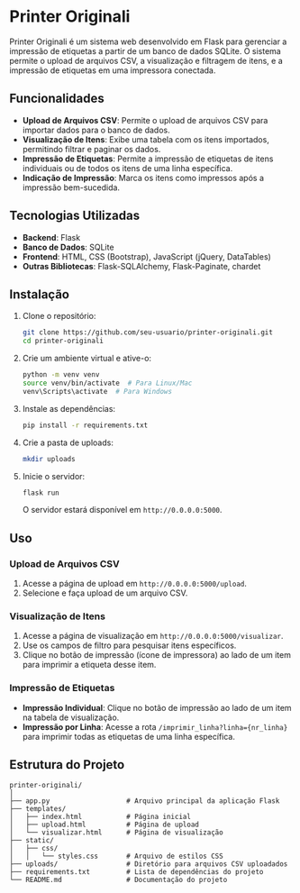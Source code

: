 # Printer Originali

Printer Originali é um sistema web desenvolvido em Flask para gerenciar a impressão de etiquetas a partir de um banco de dados SQLite. O sistema permite o upload de arquivos CSV, a visualização e filtragem de itens, e a impressão de etiquetas em uma impressora conectada.

## Funcionalidades

- **Upload de Arquivos CSV**: Permite o upload de arquivos CSV para importar dados para o banco de dados.
- **Visualização de Itens**: Exibe uma tabela com os itens importados, permitindo filtrar e paginar os dados.
- **Impressão de Etiquetas**: Permite a impressão de etiquetas de itens individuais ou de todos os itens de uma linha específica.
- **Indicação de Impressão**: Marca os itens como impressos após a impressão bem-sucedida.

## Tecnologias Utilizadas

- **Backend**: Flask
- **Banco de Dados**: SQLite
- **Frontend**: HTML, CSS (Bootstrap), JavaScript (jQuery, DataTables)
- **Outras Bibliotecas**: Flask-SQLAlchemy, Flask-Paginate, chardet

## Instalação

1. Clone o repositório:

    ```bash
    git clone https://github.com/seu-usuario/printer-originali.git
    cd printer-originali
    ```

2. Crie um ambiente virtual e ative-o:

    ```bash
    python -m venv venv
    source venv/bin/activate  # Para Linux/Mac
    venv\Scripts\activate  # Para Windows
    ```

3. Instale as dependências:

    ```bash
    pip install -r requirements.txt
    ```

4. Crie a pasta de uploads:

    ```bash
    mkdir uploads
    ```

5. Inicie o servidor:

    ```bash
    flask run
    ```

    O servidor estará disponível em `http://0.0.0.0:5000`.

## Uso

### Upload de Arquivos CSV

1. Acesse a página de upload em `http://0.0.0.0:5000/upload`.
2. Selecione e faça upload de um arquivo CSV.

### Visualização de Itens

1. Acesse a página de visualização em `http://0.0.0.0:5000/visualizar`.
2. Use os campos de filtro para pesquisar itens específicos.
3. Clique no botão de impressão (ícone de impressora) ao lado de um item para imprimir a etiqueta desse item.

### Impressão de Etiquetas

- **Impressão Individual**: Clique no botão de impressão ao lado de um item na tabela de visualização.
- **Impressão por Linha**: Acesse a rota `/imprimir_linha?linha={nr_linha}` para imprimir todas as etiquetas de uma linha específica.

## Estrutura do Projeto

```plaintext
printer-originali/
│
├── app.py                   # Arquivo principal da aplicação Flask
├── templates/
│   ├── index.html           # Página inicial
│   ├── upload.html          # Página de upload
│   └── visualizar.html      # Página de visualização
├── static/
│   ├── css/
│   │   └── styles.css       # Arquivo de estilos CSS
├── uploads/                 # Diretório para arquivos CSV uploadados
├── requirements.txt         # Lista de dependências do projeto
└── README.md                # Documentação do projeto
